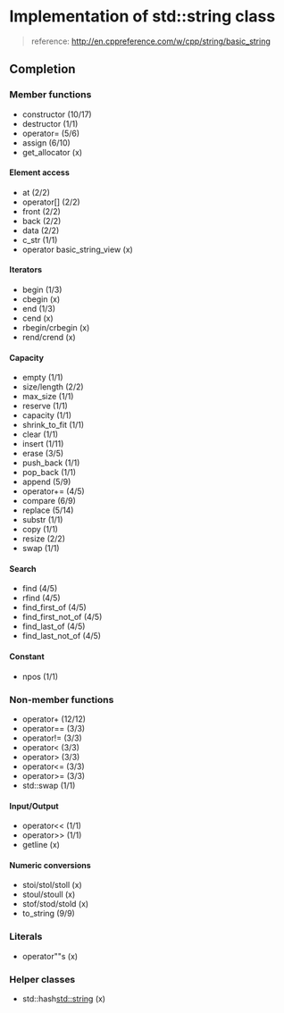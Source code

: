 # Implementation of std::string class

> reference: http://en.cppreference.com/w/cpp/string/basic_string

## Completion

### Member functions
- constructor (10/17)
- destructor (1/1)
- operator= (5/6)
- assign (6/10)
- get_allocator (x)

#### Element access
- at (2/2)
- operator[] (2/2)
- front (2/2)
- back (2/2)
- data (2/2)
- c_str (1/1)
- operator basic_string_view (x)

#### Iterators
- begin (1/3)
- cbegin (x)
- end (1/3)
- cend (x)
- rbegin/crbegin (x)
- rend/crend (x)

#### Capacity
- empty (1/1)
- size/length (2/2)
- max_size (1/1)
- reserve (1/1)
- capacity (1/1)
- shrink_to_fit (1/1)
- clear (1/1)
- insert (1/11)
- erase (3/5)
- push_back (1/1)
- pop_back (1/1)
- append (5/9)
- operator+= (4/5)
- compare (6/9)
- replace (5/14)
- substr (1/1)
- copy (1/1)
- resize (2/2)
- swap (1/1)

#### Search
- find (4/5)
- rfind (4/5)
- find_first_of (4/5)
- find_first_not_of (4/5)
- find_last_of (4/5)
- find_last_not_of (4/5)

#### Constant
- npos (1/1)

### Non-member functions
- operator+ (12/12)
- operator== (3/3)
- operator!= (3/3)
- operator<  (3/3)
- operator>  (3/3)
- operator<= (3/3)
- operator>= (3/3)
- std::swap  (1/1)

#### Input/Output
- operator<< (1/1)
- operator>> (1/1)
- getline (x)

#### Numeric conversions
- stoi/stol/stoll (x)
- stoul/stoull (x)
- stof/stod/stold (x)
- to_string (9/9)

### Literals
- operator""s (x)

### Helper classes
- std::hash<std::string> (x)
